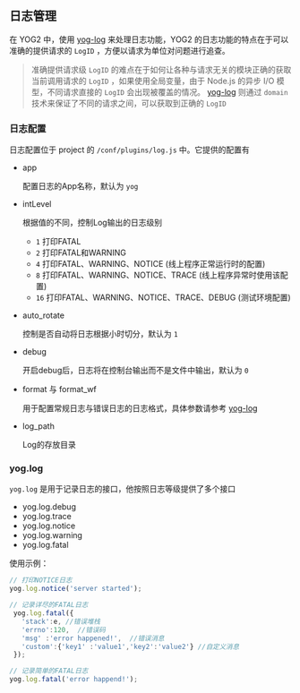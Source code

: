 ---
---

## 日志管理

在 YOG2 中，使用 [yog-log](https://github.com/fex-team/yog-log) 来处理日志功能，YOG2 的日志功能的特点在于可以准确的提供请求的 `LogID` ，方便以请求为单位对问题进行追查。

> 准确提供请求级 `LogID` 的难点在于如何让各种与请求无关的模块正确的获取当前调用请求的 `LogID` ，如果使用全局变量，由于 Node.js 的异步 I/O 模型，不同请求直接的 `LogID` 会出现被覆盖的情况。 [yog-log](https://github.com/fex-team/yog-log) 则通过 `domain` 技术来保证了不同的请求之间，可以获取到正确的 `LogID`

### 日志配置

日志配置位于 project 的 `/conf/plugins/log.js` 中。它提供的配置有

- app

    配置日志的App名称，默认为 `yog`

- intLevel

    根据值的不同，控制Log输出的日志级别

    * `1`   打印FATAL
    * `2`   打印FATAL和WARNING
    * `4`   打印FATAL、WARNING、NOTICE (线上程序正常运行时的配置)
    * `8`   打印FATAL、WARNING、NOTICE、TRACE (线上程序异常时使用该配置)
    * `16`  打印FATAL、WARNING、NOTICE、TRACE、DEBUG (测试环境配置)

- auto_rotate

    控制是否自动将日志根据小时切分，默认为 `1`

- debug

    开启debug后，日志将在控制台输出而不是文件中输出，默认为 `0`

- format 与 format_wf

    用于配置常规日志与错误日志的日志格式，具体参数请参考 [yog-log](https://github.com/fex-team/yog-log)

- log_path

    Log的存放目录

### yog.log

`yog.log` 是用于记录日志的接口，他按照日志等级提供了多个接口

- yog.log.debug
- yog.log.trace
- yog.log.notice
- yog.log.warning
- yog.log.fatal

使用示例：

```javascript
// 打印NOTICE日志
yog.log.notice('server started');

// 记录详尽的FATAL日志
 yog.log.fatal({
   'stack':e, //错误堆栈
   'errno':120,  //错误码
   'msg' :'error happened!',  //错误消息
   'custom':{'key1' :'value1','key2':'value2'} //自定义消息
 });

// 记录简单的FATAL日志
yog.log.fatal('error happend!');
```
